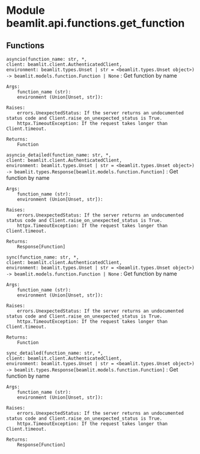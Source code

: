 Module beamlit.api.functions.get_function
=========================================

Functions
---------

`asyncio(function_name: str, *, client: beamlit.client.AuthenticatedClient, environment: beamlit.types.Unset | str = <beamlit.types.Unset object>) ‑> beamlit.models.function.Function | None`
:   Get function by name
    
    Args:
        function_name (str):
        environment (Union[Unset, str]):
    
    Raises:
        errors.UnexpectedStatus: If the server returns an undocumented status code and Client.raise_on_unexpected_status is True.
        httpx.TimeoutException: If the request takes longer than Client.timeout.
    
    Returns:
        Function

`asyncio_detailed(function_name: str, *, client: beamlit.client.AuthenticatedClient, environment: beamlit.types.Unset | str = <beamlit.types.Unset object>) ‑> beamlit.types.Response[beamlit.models.function.Function]`
:   Get function by name
    
    Args:
        function_name (str):
        environment (Union[Unset, str]):
    
    Raises:
        errors.UnexpectedStatus: If the server returns an undocumented status code and Client.raise_on_unexpected_status is True.
        httpx.TimeoutException: If the request takes longer than Client.timeout.
    
    Returns:
        Response[Function]

`sync(function_name: str, *, client: beamlit.client.AuthenticatedClient, environment: beamlit.types.Unset | str = <beamlit.types.Unset object>) ‑> beamlit.models.function.Function | None`
:   Get function by name
    
    Args:
        function_name (str):
        environment (Union[Unset, str]):
    
    Raises:
        errors.UnexpectedStatus: If the server returns an undocumented status code and Client.raise_on_unexpected_status is True.
        httpx.TimeoutException: If the request takes longer than Client.timeout.
    
    Returns:
        Function

`sync_detailed(function_name: str, *, client: beamlit.client.AuthenticatedClient, environment: beamlit.types.Unset | str = <beamlit.types.Unset object>) ‑> beamlit.types.Response[beamlit.models.function.Function]`
:   Get function by name
    
    Args:
        function_name (str):
        environment (Union[Unset, str]):
    
    Raises:
        errors.UnexpectedStatus: If the server returns an undocumented status code and Client.raise_on_unexpected_status is True.
        httpx.TimeoutException: If the request takes longer than Client.timeout.
    
    Returns:
        Response[Function]